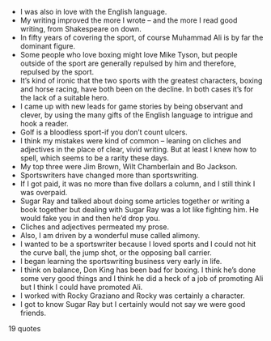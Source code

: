  - I was also in love with the English language.
 - My writing improved the more I wrote – and the more I read good writing, from Shakespeare on down.
 - In fifty years of covering the sport, of course Muhammad Ali is by far the dominant figure.
 - Some people who love boxing might love Mike Tyson, but people outside of the sport are generally repulsed by him and therefore, repulsed by the sport.
 - It’s kind of ironic that the two sports with the greatest characters, boxing and horse racing, have both been on the decline. In both cases it’s for the lack of a suitable hero.
 - I came up with new leads for game stories by being observant and clever, by using the many gifts of the English language to intrigue and hook a reader.
 - Golf is a bloodless sport-if you don’t count ulcers.
 - I think my mistakes were kind of common – leaning on cliches and adjectives in the place of clear, vivid writing. But at least I knew how to spell, which seems to be a rarity these days.
 - My top three were Jim Brown, Wilt Chamberlain and Bo Jackson.
 - Sportswriters have changed more than sportswriting.
 - If I got paid, it was no more than five dollars a column, and I still think I was overpaid.
 - Sugar Ray and talked about doing some articles together or writing a book together but dealing with Sugar Ray was a lot like fighting him. He would fake you in and then he’d drop you.
 - Cliches and adjectives permeated my prose.
 - Also, I am driven by a wonderful muse called alimony.
 - I wanted to be a sportswriter because I loved sports and I could not hit the curve ball, the jump shot, or the opposing ball carrier.
 - I began learning the sportswriting business very early in life.
 - I think on balance, Don King has been bad for boxing. I think he’s done some very good things and I think he did a heck of a job of promoting Ali but I think I could have promoted Ali.
 - I worked with Rocky Graziano and Rocky was certainly a character.
 - I got to know Sugar Ray but I certainly would not say we were good friends.

19 quotes